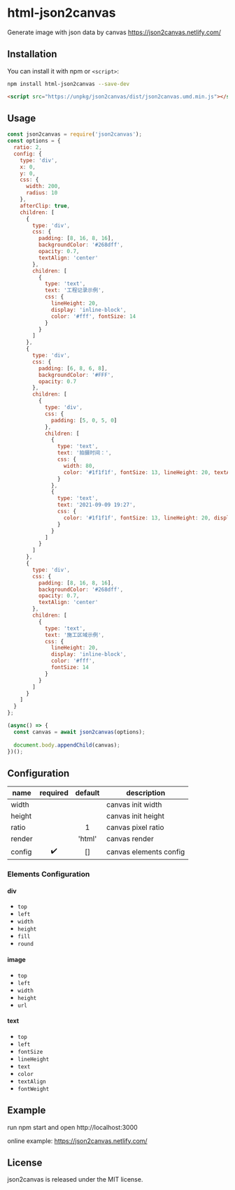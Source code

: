 # html-json2canvas
Generate image with json data by canvas https://json2canvas.netlify.com/

## Installation

You can install it with npm or `<script>`:

```bash
npm install html-json2canvas --save-dev
```

```html
<script src="https://unpkg/json2canvas/dist/json2canvas.umd.min.js"></script>
```

## Usage

```js
const json2canvas = require('json2canvas');
const options = {
  ratio: 2,
  config: {
    type: 'div',
    x: 0,
    y: 0,
    css: {
      width: 200,
      radius: 10
    },
    afterClip: true,
    children: [
      {
        type: 'div',
        css: {
          padding: [8, 16, 8, 16],
          backgroundColor: '#268dff',
          opacity: 0.7,
          textAlign: 'center'
        },
        children: [
          {
            type: 'text',
            text: '工程记录示例',
            css: {
              lineHeight: 20,
              display: 'inline-block',
              color: '#fff', fontSize: 14
            }
          }
        ]
      },
      {
        type: 'div',
        css: {
          padding: [6, 8, 6, 8],
          backgroundColor: '#FFF',
          opacity: 0.7
        },
        children: [
          {
            type: 'div',
            css: {
              padding: [5, 0, 5, 0]
            },
            children: [
              {
                type: 'text',
                text: '拍摄时间：',
                css: {
                  width: 80,
                  color: '#1f1f1f', fontSize: 13, lineHeight: 20, textAlign: 'right', display: 'inline-block'
                }
              },
              {
                type: 'text',
                text: '2021-09-09 19:27',
                css: {
                  color: '#1f1f1f', fontSize: 13, lineHeight: 20, display: 'inline-block'
                }
              }
            ]
          }
        ]
      },
      {
        type: 'div',
        css: {
          padding: [8, 16, 8, 16],
          backgroundColor: '#268dff',
          opacity: 0.7,
          textAlign: 'center'
        },
        children: [
          {
            type: 'text',
            text: '施工区域示例',
            css: {
              lineHeight: 20,
              display: 'inline-block',
              color: '#fff', 
              fontSize: 14
            }
          }
        ]
      }
    ]
  }
};

(async() => {
  const canvas = await json2canvas(options);
  
  document.body.appendChild(canvas);
})();
```

## Configuration

| name | required | default | description |
|------|:----------:|:---------:|-------------|
| width | | | canvas init width |
| height | | | canvas init height |
| ratio | | 1 | canvas pixel ratio |
| render | | 'html' | canvas render |
| config | ✔️ | [] | canvas elements config |

### Elements Configuration

#### div

- `top`
- `left`
- `width`
- `height`
- `fill`
- `round`

#### image

- `top`
- `left`
- `width`
- `height`
- `url`

#### text

- `top`
- `left`
- `fontSize`
- `lineHeight`
- `text`
- `color`
- `textAlign`
- `fontWeight`

## Example
run npm start and open http://localhost:3000

online example: https://json2canvas.netlify.com/

## License
json2canvas is released under the MIT license.